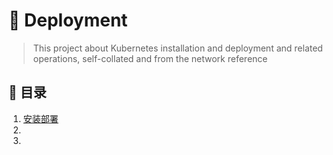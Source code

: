 # 🐳  Deployment

> This project about Kubernetes installation and deployment and related operations, self-collated and from the network reference

## 📖 目录
1. [安装部署](./init_install.md)
2. []()
3. []()


